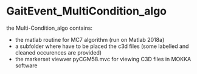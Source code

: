 # GaitEvent_MultiCondition_algo

the Multi-Condition_algo contains:
- the matlab routine for MC7 algorithm (run on Matlab 2018a)
- a subfolder where have to be placed the c3d files (some labelled and cleaned occurences are provided)
- the markerset viewver pyCGM58.mvc for viewing C3D files in MOKKA software
